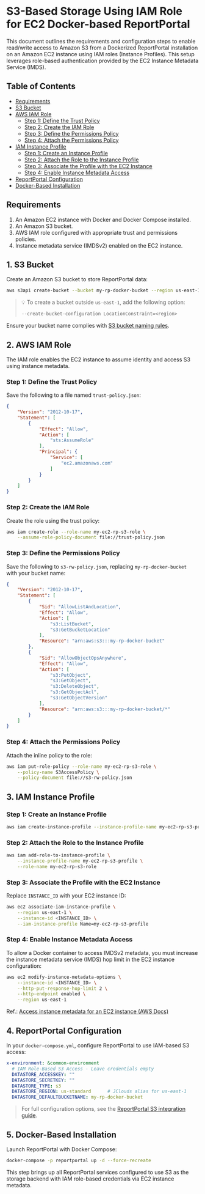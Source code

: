 # S3-Based Storage Using IAM Role for EC2 Docker-based ReportPortal

This document outlines the requirements and configuration steps to enable read/write access to Amazon S3 from a Dockerized ReportPortal installation on an Amazon EC2 instance using IAM roles (Instance Profiles). This setup leverages role-based authentication provided by the EC2 Instance Metadata Service (IMDS).

## Table of Contents

- [Requirements](#requirements)
- [S3 Bucket](#1-s3-bucket)
- [AWS IAM Role](#2-aws-iam-role)
  - [Step 1: Define the Trust Policy](#step-1-define-the-trust-policy)
  - [Step 2: Create the IAM Role](#step-2-create-the-iam-role)
  - [Step 3: Define the Permissions Policy](#step-3-define-the-permissions-policy)
  - [Step 4: Attach the Permissions Policy](#step-4-attach-the-permissions-policy)
- [IAM Instance Profile](#3-iam-instance-profile)
  - [Step 1: Create an Instance Profile](#step-1-create-an-instance-profile)
  - [Step 2: Attach the Role to the Instance Profile](#step-2-attach-the-role-to-the-instance-profile)
  - [Step 3: Associate the Profile with the EC2 Instance](#step-3-associate-the-profile-with-the-ec2-instance)
  - [Step 4: Enable Instance Metadata Access](#step-4-enable-instance-metadata-access)
- [ReportPortal Configuration](#4-reportportal-configuration)
- [Docker-Based Installation](#5-docker-based-installation)

## Requirements

1. An Amazon EC2 instance with Docker and Docker Compose installed.
2. An Amazon S3 bucket.
3. AWS IAM role configured with appropriate trust and permissions policies.
4. Instance metadata service (IMDSv2) enabled on the EC2 instance.

## 1. S3 Bucket

Create an Amazon S3 bucket to store ReportPortal data:

```bash
aws s3api create-bucket --bucket my-rp-docker-bucket --region us-east-1
```

> 💡 To create a bucket outside `us-east-1`, add the following option:
>
> ```bash
> --create-bucket-configuration LocationConstraint=<region>
> ```

Ensure your bucket name complies with [S3 bucket naming rules](https://docs.aws.amazon.com/AmazonS3/latest/userguide/bucketnamingrules.html).

## 2. AWS IAM Role

The IAM role enables the EC2 instance to assume identity and access S3 using instance metadata.

### Step 1: Define the Trust Policy

Save the following to a file named `trust-policy.json`:

```json
{
    "Version": "2012-10-17",
    "Statement": [
        {
            "Effect": "Allow",
            "Action": [
                "sts:AssumeRole"
            ],
            "Principal": {
                "Service": [
                    "ec2.amazonaws.com"
                ]
            }
        }
    ]
}
```

### Step 2: Create the IAM Role

Create the role using the trust policy:

```bash
aws iam create-role --role-name my-ec2-rp-s3-role \
    --assume-role-policy-document file://trust-policy.json
```

### Step 3: Define the Permissions Policy

Save the following to `s3-rw-policy.json`, replacing `my-rp-docker-bucket` with your bucket name:

```json
{
    "Version": "2012-10-17",
    "Statement": [
        {
            "Sid": "AllowListAndLocation",
            "Effect": "Allow",
            "Action": [
                "s3:ListBucket",
                "s3:GetBucketLocation"
            ],
            "Resource": "arn:aws:s3:::my-rp-docker-bucket"
        },
        {
            "Sid": "AllowObjectOpsAnywhere",
            "Effect": "Allow",
            "Action": [
                "s3:PutObject",
                "s3:GetObject",
                "s3:DeleteObject",
                "s3:GetObjectAcl",
                "s3:GetObjectVersion"
            ],
            "Resource": "arn:aws:s3:::my-rp-docker-bucket/*"
        }
    ]
}
```

### Step 4: Attach the Permissions Policy

Attach the inline policy to the role:

```bash
aws iam put-role-policy --role-name my-ec2-rp-s3-role \
    --policy-name S3AccessPolicy \
    --policy-document file://s3-rw-policy.json
```

## 3. IAM Instance Profile

### Step 1: Create an Instance Profile

```bash
aws iam create-instance-profile --instance-profile-name my-ec2-rp-s3-profile
```

### Step 2: Attach the Role to the Instance Profile

```bash
aws iam add-role-to-instance-profile \
    --instance-profile-name my-ec2-rp-s3-profile \
    --role-name my-ec2-rp-s3-role
```

### Step 3: Associate the Profile with the EC2 Instance

Replace `INSTANCE_ID` with your EC2 instance ID:

```bash
aws ec2 associate-iam-instance-profile \
    --region us-east-1 \
    --instance-id <INSTANCE_ID> \
    --iam-instance-profile Name=my-ec2-rp-s3-profile
```

### Step 4: Enable Instance Metadata Access

To allow a Docker container to access IMDSv2 metadata, you must increase the instance metadata service (IMDS) hop limit in the EC2 instance configuration:

```bash
aws ec2 modify-instance-metadata-options \
    --instance-id <INSTANCE_ID> \
    --http-put-response-hop-limit 2 \
    --http-endpoint enabled \
    --region us-east-1
```
Ref.: [Access instance metadata for an EC2 instance (AWS Docs)](https://docs.aws.amazon.com/AWSEC2/latest/UserGuide/instancedata-data-retrieval.html)

## 4. ReportPortal Configuration

In your `docker-compose.yml`, configure ReportPortal to use IAM-based S3 access:

```yaml
x-environment: &common-environment
  # IAM Role-Based S3 Access - Leave credentials empty
  DATASTORE_ACCESSKEY: ""
  DATASTORE_SECRETKEY: ""
  DATASTORE_TYPE: s3
  DATASTORE_REGION: us-standard      # JClouds alias for us-east-1
  DATASTORE_DEFAULTBUCKETNAME: my-rp-docker-bucket
```

> For full configuration options, see the [ReportPortal S3 integration guide](https://reportportal.io/docs/installation-steps-advanced/FileStorageOptions).

## 5. Docker-Based Installation

Launch ReportPortal with Docker Compose:

```bash
docker-compose -p reportportal up -d --force-recreate
```

This step brings up all ReportPortal services configured to use S3 as the storage backend with IAM role-based credentials via EC2 instance metadata.